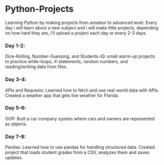 # Python-Projects
Learning Python by making projects from amateur to advanced level.
Every day i will learn about a new subject and i will make little projects, depending on how hard they are, i'll upload a project each day or every 2-3 days.

### Day 1-2:
Dice-Rolling, Number-Guessing, and Students-IQ: small warm-up projects to practice while-loops, if-statements, random numbers, and reading/writing data from files.
### Day 3-4:
APIs and Requests: Learned how to fetch and use real-world data with APIs. Created a weather app that gets live weather for Florida.
### Day 5-6:
OOP: Built a car company system where cars and owners are represented as objects.
### Day 7-8:
Pandas: Learned how to use pandas for handling structured data. Created project that loads student grades from a CSV, analyzes them and saves updates.